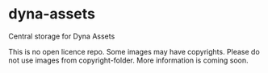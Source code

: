 # dyna-assets
Central storage for Dyna Assets

This is no open licence repo. Some images may have copyrights. Please do not use images from copyright-folder. More information is coming soon.
